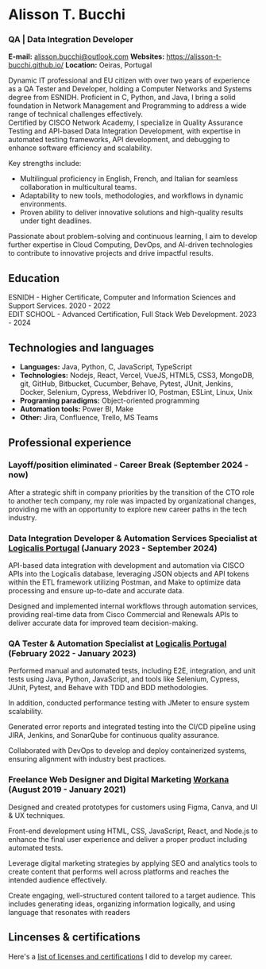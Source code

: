# Alisson T. Bucchi
### QA | Data Integration Developer 

**E-mail:** alisson.bucchi@outlook.com
**Websites:** https://alisson-t-bucchi.github.io/ 
**Location:** Oeiras, Portugal 

Dynamic IT professional and EU citizen with over two years of experience as a QA Tester and Developer, holding a Computer Networks and Systems degree from ESNIDH. Proficient in C, Python, and Java, I bring a solid foundation in Network Management and Programming to address a wide range of technical challenges effectively.  
Certified by CISCO Network Academy, I specialize in Quality Assurance Testing and API-based Data Integration Development, with expertise in automated testing frameworks, API development, and debugging to enhance software efficiency and scalability.

Key strengths include: 
- Multilingual proficiency in English, French, and Italian for seamless collaboration in multicultural teams. 
- Adaptability to new tools, methodologies, and workflows in dynamic environments. 
- Proven ability to deliver innovative solutions and high-quality results under tight deadlines. 

Passionate about problem-solving and continuous learning, I aim to develop further expertise in Cloud Computing, DevOps, and AI-driven technologies to contribute to innovative projects and drive impactful results.

## Education
ESNIDH - Higher Certificate, Computer and Information Sciences and Support Services. 2020 - 2022  
EDIT SCHOOL - Advanced Certification, Full Stack Web Development. 2023 - 2024   

## Technologies and languages

* **Languages:** Java, Python, C, JavaScript, TypeScript
* **Technologies:** Nodejs, React, Vercel, VueJS, HTML5, CSS3, MongoDB, git, GitHub, Bitbucket, Cucumber, Behave, Pytest, JUnit, Jenkins, Docker, Selenium, Cypress, Webdriver IO, Postman, ESLint, Linux, Unix
* **Programing paradigms:** Object-oriented programming
* **Automation tools:** Power BI, Make
* **Other:** Jira, Confluence, Trello, MS Teams

## Professional experience

### Layoff/position eliminated - Career Break (September 2024 - now)

After a strategic shift in company priorities by the transition of the CTO role to another tech company, my role was impacted by organizational changes, providing me with an opportunity to explore new career paths in the tech industry.

### Data Integration Developer & Automation Services Specialist at [Logicalis Portugal](https://www.pt.logicalis.com/pt-pt) (January 2023 - September 2024)

API-based data integration with development and automation via CISCO APIs into the Logicalis database, leveraging JSON objects and API tokens within the ETL framework utilizing Postman, and Make to optimize data processing and ensure up-to-date and accurate data.  

Designed and implemented internal workflows through automation services, providing real-time data from Cisco Commercial and Renewals APIs to deliver accurate data for improved team decision-making.

### QA Tester & Automation Specialist at [Logicalis Portugal](https://www.pt.logicalis.com/pt-pt) (February 2022 - January 2023)

Performed manual and automated tests, including E2E, integration, and unit tests using Java, Python, JavaScript, and tools like Selenium, Cypress, JUnit, Pytest, and Behave with TDD and BDD methodologies. 

In addition, conducted performance testing with JMeter to ensure system scalability.

Generated error reports and integrated testing into the CI/CD pipeline using JIRA, Jenkins, and SonarQube for continuous quality assurance.

Collaborated with DevOps to develop and deploy containerized systems, ensuring alignment with industry best practices.

### Freelance Web Designer and Digital Marketing [Workana](https://www.workana.com/pt/jobs?language=pt)  (August 2019 - January 2021)

Designed and created prototypes for customers using Figma, Canva, and UI & UX techniques. 

Front-end development using HTML, CSS, JavaScript, React, and Node.js to enhance the final user experience and deliver a proper product including automated tests.

Leverage digital marketing strategies by applying SEO and analytics tools to create content that performs well across platforms and reaches the intended audience effectively.

Create engaging, well-structured content tailored to a target audience. This includes generating ideas, organizing information logically, and using language that resonates with readers

## Lincenses & certifications

Here's a [list of licenses and certifications](./partials/certificates) I did to develop my career. 

<!-- ## Side projects and community contribution

Here's a [list of side projects](./partials/SIDE_PROJECTS.md) I work on.

## Books I read

Here's a [list of some books I read](./partials/BOOKS.md) that helped me with being the professional I am today.

## Courses I took

Here's a [list of courses I took](./partials/COURSES.md). -->
